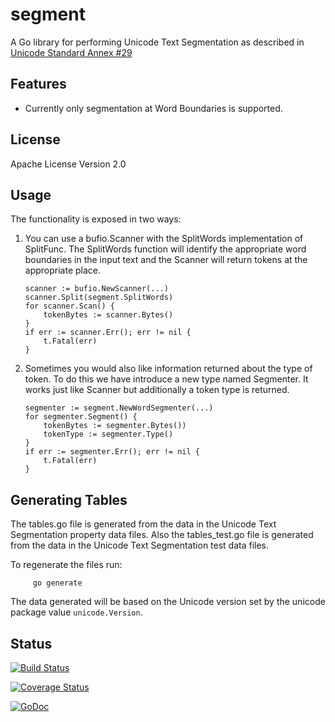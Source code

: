 # segment

A Go library for performing Unicode Text Segmentation
as described in [Unicode Standard Annex #29](http://www.unicode.org/reports/tr29/)

## Features

* Currently only segmentation at Word Boundaries is supported.

## License

Apache License Version 2.0

## Usage

The functionality is exposed in two ways:

1.  You can use a bufio.Scanner with the SplitWords implementation of SplitFunc.
The SplitWords function will identify the appropriate word boundaries in the input
text and the Scanner will return tokens at the appropriate place.

		scanner := bufio.NewScanner(...)
		scanner.Split(segment.SplitWords)
		for scanner.Scan() {
			tokenBytes := scanner.Bytes()
		}
		if err := scanner.Err(); err != nil {
			t.Fatal(err)
		}

2.  Sometimes you would also like information returned about the type of token.
To do this we have introduce a new type named Segmenter.  It works just like Scanner
but additionally a token type is returned.

		segmenter := segment.NewWordSegmenter(...)
		for segmenter.Segment() {
			tokenBytes := segmenter.Bytes())
			tokenType := segmenter.Type()
		}
		if err := segmenter.Err(); err != nil {
			t.Fatal(err)
		}

## Generating Tables

The tables.go file is generated from the data in the Unicode Text Segmentation property data files.  Also the tables_test.go file is generated from the data in the Unicode Text Segmentation test data files.

To regenerate the files run:

         go generate

 The data generated will be based on the Unicode version set by the unicode package value ```unicode.Version```.

## Status


[![Build Status](https://travis-ci.org/blevesearch/segment.svg?branch=master)](https://travis-ci.org/blevesearch/segment)

[![Coverage Status](https://img.shields.io/coveralls/blevesearch/segment.svg)](https://coveralls.io/r/blevesearch/segment?branch=master)

[![GoDoc](https://godoc.org/github.com/blevesearch/segment?status.svg)](https://godoc.org/github.com/blevesearch/segment)